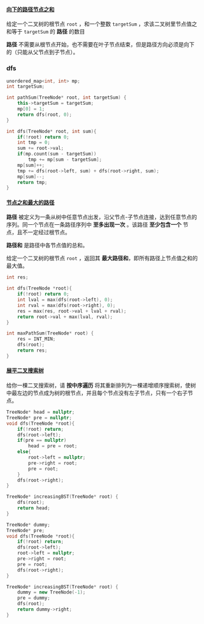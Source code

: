 #### [向下的路径节点之和](https://leetcode-cn.com/problems/6eUYwP/)

给定一个二叉树的根节点 `root` ，和一个整数 `targetSum` ，求该二叉树里节点值之和等于 `targetSum` 的 **路径** 的数目

**路径** 不需要从根节点开始，也不需要在叶子节点结束，但是路径方向必须是向下的（只能从父节点到子节点）。



### dfs

```c++
unordered_map<int, int> mp;
int targetSum;

int pathSum(TreeNode* root, int targetSum) {
    this->targetSum = targetSum;
    mp[0] = 1;
    return dfs(root, 0);
}

int dfs(TreeNode* root, int sum){
    if(!root) return 0;
    int tmp = 0;
    sum += root->val;
    if(mp.count(sum - targetSum))
        tmp += mp[sum - targetSum];
    mp[sum]++;
    tmp += dfs(root->left, sum) + dfs(root->right, sum);
    mp[sum]--;
    return tmp;
}
```

#### [节点之和最大的路径](https://leetcode-cn.com/problems/jC7MId/)

**路径** 被定义为一条从树中任意节点出发，沿父节点-子节点连接，达到任意节点的序列。同一个节点在一条路径序列中 **至多出现一次** 。该路径 **至少包含一个** 节点，且不一定经过根节点。

**路径和** 是路径中各节点值的总和。

给定一个二叉树的根节点 `root` ，返回其 **最大路径和**，即所有路径上节点值之和的最大值。

```c++
int res;

int dfs(TreeNode *root){
    if(!root) return 0;
    int lval = max(dfs(root->left), 0);
    int rval = max(dfs(root->right), 0);
    res = max(res, root->val + lval + rval);
    return root->val + max(lval, rval);
}

int maxPathSum(TreeNode* root) {
    res = INT_MIN;
    dfs(root);
    return res;
}
```

#### [展平二叉搜索树](https://leetcode-cn.com/problems/NYBBNL/)

给你一棵二叉搜索树，请 **按中序遍历** 将其重新排列为一棵递增顺序搜索树，使树中最左边的节点成为树的根节点，并且每个节点没有左子节点，只有一个右子节点。

```c++
TreeNode* head = nullptr;
TreeNode* pre = nullptr;
void dfs(TreeNode *root){
    if(!root) return;
    dfs(root->left);
    if(pre == nullptr)
        head = pre = root;
    else{
        root->left = nullptr;
        pre->right = root;
        pre = root;
    }
    dfs(root->right);
}

TreeNode* increasingBST(TreeNode* root) {
    dfs(root);
    return head;
}
```

```c++
TreeNode* dummy;
TreeNode* pre;
void dfs(TreeNode *root){
    if(!root) return;
    dfs(root->left);
    root->left = nullptr;
    pre->right = root;
    pre = root;
    dfs(root->right);
}

TreeNode* increasingBST(TreeNode* root) {
    dummy = new TreeNode(-1);
    pre = dummy;
    dfs(root);
    return dummy->right;
}
```

